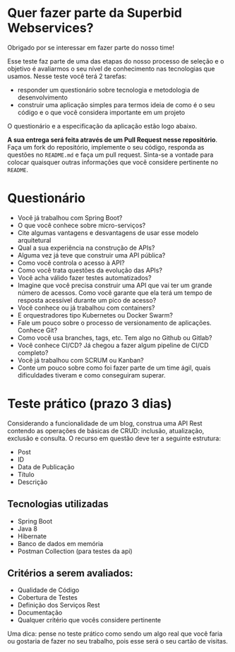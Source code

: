 # Quer fazer parte da Superbid Webservices?

Obrigado por se interessar em fazer parte do nosso time!

Esse teste faz parte de uma das etapas do nosso processo de seleção e o objetivo é avaliarmos o seu nível de conhecimento nas tecnologias que usamos. Nesse teste você terá 2 tarefas:

* responder um questionário sobre tecnologia e metodologia de desenvolvimento
* construir uma aplicação simples para termos ideia de como é o seu código e o que você considera importante em um projeto

O questionário e a especificação da aplicação estão logo abaixo.

**A sua entrega será feita através de um Pull Request nesse repositório**. Faça um fork do repositório, implemente o seu código, responda as questões no `README.md` e faça um pull request. Sinta-se a vontade para colocar quaisquer outras informações que você considere pertinente no `README`.

# Questionário

* Você já trabalhou com Spring Boot?
* O que você conhece sobre micro-serviços?
* Cite algumas vantagens e desvantagens de usar esse modelo arquitetural
* Qual a sua experiência na construção de APIs?
* Alguma vez já teve que construir uma API pública?
* Como você controla o acesso à API?
* Como você trata questões da evolução das APIs?
* Você acha válido fazer testes automatizados?
* Imagine que você precisa construir uma API que vai ter um grande número de acessos. Como você garante que ela terá um tempo de resposta acessível durante um pico de acesso?
* Você conhece ou já trabalhou com containers?
* E orquestradores tipo Kubernetes ou Docker Swarm?
* Fale um pouco sobre o processo de versionamento de aplicações. Conhece Git?
* Como você usa branches, tags, etc. Tem algo no Github ou Gitlab?
* Você conhece CI/CD? Já chegou a fazer algum pipeline de CI/CD completo?
* Você já trabalhou com SCRUM ou Kanban?
* Conte um pouco sobre como foi fazer parte de um time ágil, quais dificuldades tiveram e como conseguiram superar.

# Teste prático (prazo 3 dias)

Considerando a funcionalidade de um blog, construa uma API Rest contendo as operações de básicas de CRUD: inclusão, atualização, exclusão e consulta. O recurso em questão deve ter a seguinte estrutura:

* Post
* ID
* Data de Publicação
* Título
* Descrição

## Tecnologias utilizadas 

* Spring Boot
* Java 8
* Hibernate
* Banco de dados em memória
* Postman Collection (para testes da api)

## Critérios a serem avaliados:

* Qualidade de Código
* Cobertura de Testes
* Definição dos Serviços Rest
* Documentação
* Qualquer critério que vocês considere pertinente

Uma dica: pense no teste prático como sendo um algo real que você faria ou gostaria de fazer no seu trabalho, pois esse será o seu cartão de visitas.
